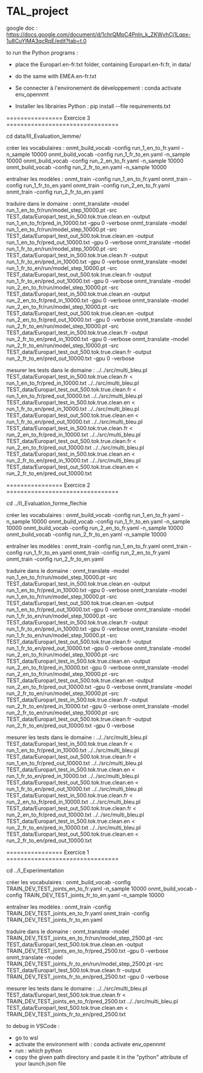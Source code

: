 # TAL_project


google doc : https://docs.google.com/document/d/1chrQMpC4Pnln_k_ZKWvhCj1Lqpx-1u8CuYIMA3qcRpE/edit?tab=t.0

to run the Python programs :
- place the Europarl.en-fr.txt folder, containing Europarl.en-fr.fr, in data/
- do the same with EMEA.en-fr.txt



- Se connecter à l'environement de développement :
conda activate env_opennmt

- Installer les librairies Python :
pip install --file requirements.txt


================ Exercice 3 ================================

cd data/III_Evaluation_lemme/

créer les vocabulaires :
onmt_build_vocab -config run_1_en_to_fr.yaml -n_sample 10000
onmt_build_vocab -config run_1_fr_to_en.yaml -n_sample 10000
onmt_build_vocab -config run_2_en_to_fr.yaml -n_sample 10000
onmt_build_vocab -config run_2_fr_to_en.yaml -n_sample 10000

entraîner les modèles :
onmt_train -config run_1_en_to_fr.yaml
onmt_train -config run_1_fr_to_en.yaml
onmt_train -config run_2_en_to_fr.yaml
onmt_train -config run_2_fr_to_en.yaml

traduire dans le domaine :
onmt_translate -model run_1_en_to_fr/run/model_step_10000.pt -src TEST_data/Europarl_test_in_500.tok.true.clean.en -output run_1_en_to_fr/pred_in_10000.txt -gpu 0 -verbose
onmt_translate -model run_1_en_to_fr/run/model_step_10000.pt -src TEST_data/Europarl_test_out_500.tok.true.clean.en -output run_1_en_to_fr/pred_out_10000.txt -gpu 0 -verbose
onmt_translate -model run_1_fr_to_en/run/model_step_10000.pt -src TEST_data/Europarl_test_in_500.tok.true.clean.fr -output run_1_fr_to_en/pred_in_10000.txt -gpu 0 -verbose
onmt_translate -model run_1_fr_to_en/run/model_step_10000.pt -src TEST_data/Europarl_test_out_500.tok.true.clean.fr -output run_1_fr_to_en/pred_out_10000.txt -gpu 0 -verbose
onmt_translate -model run_2_en_to_fr/run/model_step_10000.pt -src TEST_data/Europarl_test_in_500.tok.true.clean.en -output run_2_en_to_fr/pred_in_10000.txt -gpu 0 -verbose
onmt_translate -model run_2_en_to_fr/run/model_step_10000.pt -src TEST_data/Europarl_test_out_500.tok.true.clean.en -output run_2_en_to_fr/pred_out_10000.txt -gpu 0 -verbose
onmt_translate -model run_2_fr_to_en/run/model_step_10000.pt -src TEST_data/Europarl_test_in_500.tok.true.clean.fr -output run_2_fr_to_en/pred_in_10000.txt -gpu 0 -verbose
onmt_translate -model run_2_fr_to_en/run/model_step_10000.pt -src TEST_data/Europarl_test_out_500.tok.true.clean.fr -output run_2_fr_to_en/pred_out_10000.txt -gpu 0 -verbose

mesurer les tests dans le domaine :
../../src/multi_bleu.pl TEST_data/Europarl_test_in_500.tok.true.clean.fr < run_1_en_to_fr/pred_in_10000.txt
../../src/multi_bleu.pl TEST_data/Europarl_test_out_500.tok.true.clean.fr < run_1_en_to_fr/pred_out_10000.txt
../../src/multi_bleu.pl TEST_data/Europarl_test_in_500.tok.true.clean.en < run_1_fr_to_en/pred_in_10000.txt
../../src/multi_bleu.pl TEST_data/Europarl_test_out_500.tok.true.clean.en < run_1_fr_to_en/pred_out_10000.txt
../../src/multi_bleu.pl TEST_data/Europarl_test_in_500.tok.true.clean.fr < run_2_en_to_fr/pred_in_10000.txt
../../src/multi_bleu.pl TEST_data/Europarl_test_out_500.tok.true.clean.fr < run_2_en_to_fr/pred_out_10000.txt
../../src/multi_bleu.pl TEST_data/Europarl_test_in_500.tok.true.clean.en < run_2_fr_to_en/pred_in_10000.txt
../../src/multi_bleu.pl TEST_data/Europarl_test_out_500.tok.true.clean.en < run_2_fr_to_en/pred_out_10000.txt




================ Exercice 2 ================================

cd ../II_Evaluation_forme_flechie

créer les vocabulaires :
onmt_build_vocab -config run_1_en_to_fr.yaml -n_sample 10000
onmt_build_vocab -config run_1_fr_to_en.yaml -n_sample 10000
onmt_build_vocab -config run_2_en_to_fr.yaml -n_sample 10000
onmt_build_vocab -config run_2_fr_to_en.yaml -n_sample 10000

entraîner les modèles :
onmt_train -config run_1_en_to_fr.yaml
onmt_train -config run_1_fr_to_en.yaml
onmt_train -config run_2_en_to_fr.yaml
onmt_train -config run_2_fr_to_en.yaml

traduire dans le domaine :
onmt_translate -model run_1_en_to_fr/run/model_step_10000.pt -src TEST_data/Europarl_test_in_500.tok.true.clean.en -output run_1_en_to_fr/pred_in_10000.txt -gpu 0 -verbose
onmt_translate -model run_1_en_to_fr/run/model_step_10000.pt -src TEST_data/Europarl_test_out_500.tok.true.clean.en -output run_1_en_to_fr/pred_out_10000.txt -gpu 0 -verbose
onmt_translate -model run_1_fr_to_en/run/model_step_10000.pt -src TEST_data/Europarl_test_in_500.tok.true.clean.fr -output run_1_fr_to_en/pred_in_10000.txt -gpu 0 -verbose
onmt_translate -model run_1_fr_to_en/run/model_step_10000.pt -src TEST_data/Europarl_test_out_500.tok.true.clean.fr -output run_1_fr_to_en/pred_out_10000.txt -gpu 0 -verbose
onmt_translate -model run_2_en_to_fr/run/model_step_10000.pt -src TEST_data/Europarl_test_in_500.tok.true.clean.en -output run_2_en_to_fr/pred_in_10000.txt -gpu 0 -verbose
onmt_translate -model run_2_en_to_fr/run/model_step_10000.pt -src TEST_data/Europarl_test_out_500.tok.true.clean.en -output run_2_en_to_fr/pred_out_10000.txt -gpu 0 -verbose
onmt_translate -model run_2_fr_to_en/run/model_step_10000.pt -src TEST_data/Europarl_test_in_500.tok.true.clean.fr -output run_2_fr_to_en/pred_in_10000.txt -gpu 0 -verbose
onmt_translate -model run_2_fr_to_en/run/model_step_10000.pt -src TEST_data/Europarl_test_out_500.tok.true.clean.fr -output run_2_fr_to_en/pred_out_10000.txt -gpu 0 -verbose

mesurer les tests dans le domaine :
../../src/multi_bleu.pl TEST_data/Europarl_test_in_500.tok.true.clean.fr < run_1_en_to_fr/pred_in_10000.txt
../../src/multi_bleu.pl TEST_data/Europarl_test_out_500.tok.true.clean.fr < run_1_en_to_fr/pred_out_10000.txt
../../src/multi_bleu.pl TEST_data/Europarl_test_in_500.tok.true.clean.en < run_1_fr_to_en/pred_in_10000.txt
../../src/multi_bleu.pl TEST_data/Europarl_test_out_500.tok.true.clean.en < run_1_fr_to_en/pred_out_10000.txt
../../src/multi_bleu.pl TEST_data/Europarl_test_in_500.tok.true.clean.fr < run_2_en_to_fr/pred_in_10000.txt
../../src/multi_bleu.pl TEST_data/Europarl_test_out_500.tok.true.clean.fr < run_2_en_to_fr/pred_out_10000.txt
../../src/multi_bleu.pl TEST_data/Europarl_test_in_500.tok.true.clean.en < run_2_fr_to_en/pred_in_10000.txt
../../src/multi_bleu.pl TEST_data/Europarl_test_out_500.tok.true.clean.en < run_2_fr_to_en/pred_out_10000.txt



================ Exercice 1 ================================

cd ../I_Experimentation

créer les vocabulaires :
onmt_build_vocab -config TRAIN_DEV_TEST_joints_en_to_fr.yaml -n_sample 10000
onmt_build_vocab -config TRAIN_DEV_TEST_joints_fr_to_en.yaml -n_sample 10000

entraîner les modèles :
onmt_train -config TRAIN_DEV_TEST_joints_en_to_fr.yaml
onmt_train -config TRAIN_DEV_TEST_joints_fr_to_en.yaml

traduire dans le domaine :
onmt_translate -model TRAIN_DEV_TEST_joints_en_to_fr/run/model_step_2500.pt -src TEST_data/Europarl_test_500.tok.true.clean.en -output TRAIN_DEV_TEST_joints_en_to_fr/pred_2500.txt -gpu 0 -verbose
onmt_translate -model TRAIN_DEV_TEST_joints_fr_to_en/run/model_step_2500.pt -src TEST_data/Europarl_test_500.tok.true.clean.fr -output TRAIN_DEV_TEST_joints_fr_to_en/pred_2500.txt -gpu 0 -verbose

mesurer les tests dans le domaine :
../../src/multi_bleu.pl TEST_data/Europarl_test_500.tok.true.clean.fr < TRAIN_DEV_TEST_joints_en_to_fr/pred_2500.txt
../../src/multi_bleu.pl TEST_data/Europarl_test_500.tok.true.clean.en < TRAIN_DEV_TEST_joints_fr_to_en/pred_2500.txt












to debug in VSCode :
- go to wsl
- activate the environment with : conda activate env_opennmt
- run : which python
- copy the given path directory and paste it in the "python" attribute of your launch.json file